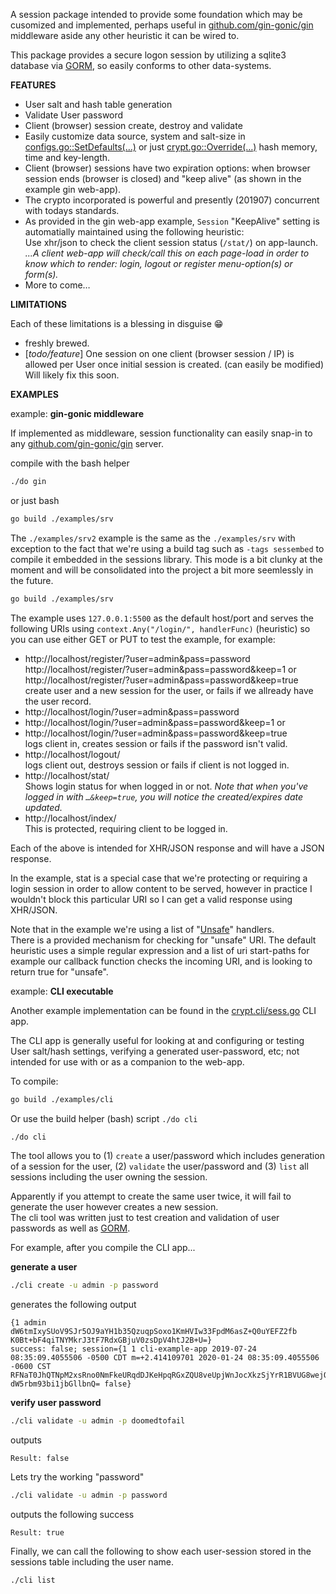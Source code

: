 

A session package intended to provide some foundation which may be cusomized and
implemented, perhaps useful in [github.com/gin-gonic/gin] middleware aside any other heuristic it can be wired to.

This package provides a secure logon session by utilizing a sqlite3 database via [GORM],
so easily conforms to other data-systems.

**FEATURES**

- User salt and hash table generation
- Validate User password
- Client (browser) session create, destroy and validate
- Easily customize data source, system and salt-size in
  [configs.go::SetDefaults(…)][setdefaults] or just
  [crypt.go::Override(…)][crypt-override] hash memory, time and key-length.
- Client (browser) sessions have two expiration options: when browser session ends (browser is closed) and "keep alive" (as shown in the example gin web-app).
- The crypto incorporated is powerful and presently (201907) concurrent
  with todays standards.
- As provided in the gin web-app example, `Session` "KeepAlive" setting is automatially
  maintained using the following heuristic:  
  Use xhr/json to check the client session status (`/stat/`) on app-launch.  
  *...A client web-app will check/call this on each page-load in order to
  know which to render: login, logout or register menu-option(s) or form(s).*
- More to come…

**LIMITATIONS**

Each of these limitations is a blessing in disguise 😁

- freshly brewed.
- [*todo/feature*] One session on one client (browser session / IP) is allowed per User once initial session is created.  (can easily be modified)  
  Will likely fix this soon.


**EXAMPLES**


example: **gin-gonic middleware**

If implemented as middleware, session functionality can easily snap-in to any
[github.com/gin-gonic/gin] server.

compile with the bash helper

```bash
./do gin
```

or just bash

```bash
go build ./examples/srv
```

The `./examples/srv2` example is the same as the `./examples/srv` with
exception to the fact that we're using a build tag such as `-tags sessembed`
to compile it embedded in the sessions library.  This mode is a bit clunky at
the moment and will be consolidated into the project a bit more seemlessly in the
future.

```bash
go build ./examples/srv
```

The example uses `127.0.0.1:5500` as the default host/port and serves the following URIs
using `context.Any("/login/", handlerFunc)` (heuristic) so you can use either GET or PUT
to test the example, for example:

- http://localhost/register/?user=admin&pass=password  
  http://localhost/register/?user=admin&pass=password&keep=1 or  
  http://localhost/register/?user=admin&pass=password&keep=true
  create user and a new session for the user, or fails if we allready have the user record.
- http://localhost/login/?user=admin&pass=password  
- http://localhost/login/?user=admin&pass=password&keep=1 or  
- http://localhost/login/?user=admin&pass=password&keep=true  
  logs client in, creates session or fails if the password isn't valid.
- http://localhost/logout/  
  logs client out, destroys session or fails if client is not logged in.
- http://localhost/stat/  
  Shows login status for when logged in or not. *Note that when you've logged in
  with `…&keep=true`, you will notice the created/expires date updated.*
- http://localhost/index/  
  This is protected, requiring client to be logged in.

Each of the above is intended for XHR/JSON response and will have a JSON response.

In the example, stat is a special case that we're protecting or requiring a login
session in order to allow content to be served, however in practice I wouldn't block
this particular URI so I can get a valid response using XHR/JSON.

Note that in the example we're using a list of "[Unsafe][unsafe-handlers]" handlers.  
There is a provided mechanism for checking for "unsafe" URI.  The default heuristic
uses a simple regular expression and a list of uri start-paths for example our
callback function checks the incoming URI, and is looking to return true for "unsafe".


example: **CLI executable**

Another example implementation can be found in the [crypt.cli/sess.go] CLI app.

The CLI app is generally useful for looking at and configuring or testing User
salt/hash settings, verifying a generated user-password, etc;
not intended for use with or as a companion to the web-app.

To compile:
```bash
go build ./examples/cli
```

Or use the build helper (bash) script `./do cli`

```bash
./do cli
```

The tool allows you to (1) `create` a user/password which includes generation of
a session for the user, (2) `validate` the user/password and (3) `list` all
sessions including the user owning the session.

Apparently if you attempt to create the same user twice, it will fail to generate the user however creates a new session.  
The cli tool was written just to test creation and validation of user passwords as well as [GORM].

For example, after you compile the CLI app...


**generate a user**

```bash
./cli create -u admin -p password
```
generates the following output
```text
{1 admin dW6tmIxySUoV9SJr5OJ9aYH1b35QzuqpSoxo1KmHVIw33FpdM6asZ+Q0uYEFZ2fb K0Bt+bF4qiTNYMkrJ3tF7RdxGBjuV0zsDpV4htJ2B+U=}
success: false; session={1 1 cli-example-app 2019-07-24 08:35:09.4055506 -0500 CDT m=+2.414109701 2020-01-24 08:35:09.4055506 -0600 CST RFNaT0JhQTNpM2xsRno0NmFkeURqdDJKeHpqRGxZQU8veUpjWnJocXkzSjYrR1BVUG8wejQ2QklJbzZ0NThSRA== dW5rbm93bi1jbGllbnQ= false}
```
**verify user password**
```bash
./cli validate -u admin -p doomedtofail
```
outputs
```text
Result: false
```
Lets try the working "password"
```bash
./cli validate -u admin -p password
```
outputs the following success
```text
Result: true
```
Finally, we can call the following to show each user-session stored in the sessions table including the user name.
```bash
./cli list
```

[crypt.cli/sess.go]:            crypt.cli/sess.go
[setdefaults]:                  https://github.com/tfwio/session/blob/7c101cae41533a59124cac9b1664e5deb354b429/configs.go#L30
[crypt-override]:               https://github.com/tfwio/session/blob/7c101cae41533a59124cac9b1664e5deb354b429/crypt.go#L23
[ClientIP]:                     https://github.com/gin-gonic/gin/blob/f98b339b773105aad77f321d0baaa30475bf875d/context.go#L690
[GORM]:                         https://github.com/jinzhu/gorm
[github.com/gin-gonic/gin]:     https://github.com/gin-gonic/gin
[GORM]:                         https://github.com/jinzhu/gorm
[unsafe-handlers]:              https://github.com/tfwio/session/blob/053b1d9438caa8bac618b7c6a42f9756a518ab82/examples/srv/conf.go#L71
